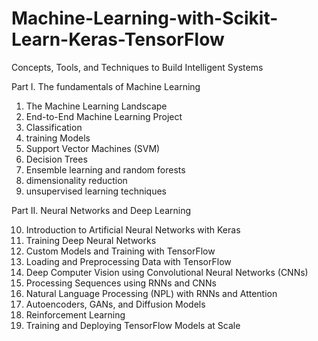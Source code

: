 # Machine-Learning-with-Scikit-Learn-Keras-TensorFlow
Concepts, Tools, and Techniques to Build Intelligent Systems

Part I. The fundamentals of Machine Learning
1. The Machine Learning Landscape
2. End-to-End Machine Learning Project
3. Classification
4. training Models
5. Support Vector Machines (SVM)
6. Decision Trees
7. Ensemble learning and random forests
8. dimensionality reduction
9. unsupervised learning techniques

Part II. Neural Networks and Deep Learning

10. Introduction to Artificial Neural Networks with Keras
11. Training Deep Neural Networks
12. Custom Models and Training with TensorFlow
13. Loading and Preprocessing Data with TensorFlow
14. Deep Computer Vision using Convolutional Neural Networks (CNNs)
15. Processing Sequences using RNNs and CNNs
16. Natural Language Processing (NPL) with RNNs and Attention
17. Autoencoders, GANs, and Diffusion Models
18. Reinforcement Learning
19. Training and Deploying TensorFlow Models at Scale
